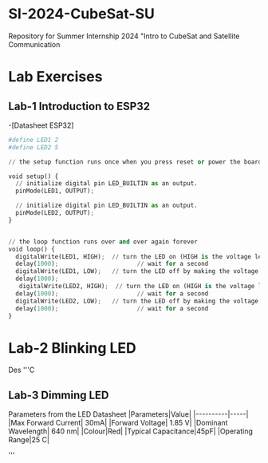 # SI-2024-CubeSat-SU
Repository for Summer Internship 2024 "Intro to CubeSat and Satellite Communication
# Lab Exercises
## Lab-1 Introduction to ESP32
-[Datasheet ESP32]
```python
#define LED1 2
#define LED2 5

// the setup function runs once when you press reset or power the board

void setup() {
  // initialize digital pin LED_BUILTIN as an output.
  pinMode(LED1, OUTPUT);

  // initialize digital pin LED_BUILTIN as an output.
  pinMode(LED2, OUTPUT);
}


// the loop function runs over and over again forever
void loop() {
  digitalWrite(LED1, HIGH);  // turn the LED on (HIGH is the voltage level)
  delay(1000);                      // wait for a second
  digitalWrite(LED1, LOW);   // turn the LED off by making the voltage LOW
  delay(1000); 
   digitalWrite(LED2, HIGH);  // turn the LED on (HIGH is the voltage level)
  delay(1000);                      // wait for a second
  digitalWrite(LED2, LOW);   // turn the LED off by making the voltage LOW
  delay(1000);                      // wait for a second
}
```
# Lab-2 Blinking LED
Des
'''C
## Lab-3 Dimming LED
Parameters from the LED Datasheet
|Parameters|Value|
|----------|-----|
|Max Forward Current| 30mA|
|Forward Voltage| 1.85 V|
|Dominant Wavelength| 640 nm|
|Colour|Red|
|Typical Capacitance|45pF|
|Operating Range|25 C|

'''

